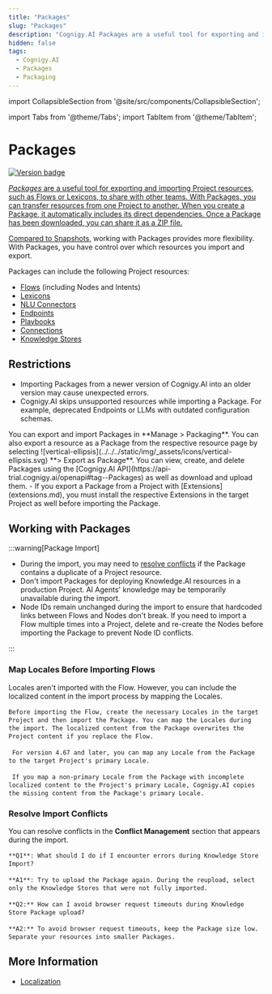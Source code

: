 ```yaml
---
title: "Packages" 
slug: "Packages"
description: "Cognigy.AI Packages are a useful tool for exporting and importing a Project's resources, such as Flows or Lexicons, to share with other teams. The Packages allow you to transfer resources from one Project to another. When you create a Package, it automatically includes its direct dependencies. Once downloaded, it can be shared as a ZIP file."
hidden: false 
tags:
  - Cognigy.AI
  - Packages
  - Packaging
---
```

import CollapsibleSection from '@site/src/components/CollapsibleSection';

import Tabs from '@theme/Tabs';
import TabItem from '@theme/TabItem';



# Packages

<a href="../../release-notes/4.97.md" /><img src="https://img.shields.io/badge/Updated in-v4.97-blue.svg" alt="Version badge" />

_Packages_ are a useful tool for exporting and importing Project resources, such as Flows or Lexicons, to share with other teams. With Packages, you can transfer resources from one Project to another. When you create a Package, it automatically includes its direct dependencies. Once a Package has been downloaded, you can share it as a ZIP file.

Compared to [Snapshots](../deploy/snapshots.md), working with Packages provides more flexibility. With Packages, you have control over which resources you import and export.

Packages can include the following Project resources:

- [Flows](../resource/flows/overview.md) (including Nodes and Intents)
- [Lexicons](../empower/nlu/slots-and-lexicons/lexicons.md)
- [NLU Connectors](../empower/nlu/external/nlu-connectors.md)
- [Endpoints](../deploy/endpoints/overview.md)
- [Playbooks](../test/playbooks.md)
- [Connections](../resource/connections.md)
- [Knowledge Stores](../empower/knowledge-ai/overview.md#knowledge-store)

## Restrictions

- Importing Packages from a newer version of Cognigy.AI into an older version may cause unexpected errors.
- Cognigy.AI skips unsupported resources while importing a Package. For example, deprecated Endpoints or LLMs with outdated configuration schemas.
<Tabs>
  <TabItem value="tab1" label="GUI" default>
     You can export and import Packages in **Manage > Packaging**. You can also export a resource as a Package from the respective resource page by selecting ![vertical-ellipsis](../../../static/img/_assets/icons/vertical-ellipsis.svg) **> Export as Package**.

  </TabItem>
  <TabItem value="tab2" label="API">
     You can view, create, and delete Packages using the [Cognigy.AI API](https://api-trial.cognigy.ai/openapi#tag--Packages) as well as download and upload them.

  </TabItem>
</Tabs>
- If you export a Package from a Project with [Extensions](extensions.md), you must install the respective Extensions in the target Project as well before importing the Package.

## Working with Packages

:::warning[Package Import]

 - During the import, you may need to [resolve conflicts](#resolve-import-conflicts) if the Package contains a duplicate of a Project resource.
 - Don't import Packages for deploying Knowledge.AI resources in a production Project. AI Agents' knowledge may be temporarily unavailable during the import.
 - Node IDs remain unchanged during the import to ensure that hardcoded links between Flows and Nodes don't break. If you need to import a Flow multiple times into a Project, delete and re-create the Nodes before importing the Package to prevent Node ID conflicts.


:::


### Map Locales Before Importing Flows

Locales aren't imported with the Flow. However, you can include the localized content in the import process by mapping the Locales.

<CollapsibleSection title="Map Locales">

    Before importing the Flow, create the necessary Locales in the target Project and then import the Package. You can map the Locales during the import. The localized content from the Package overwrites the Project content if you replace the Flow.

     For version 4.67 and later, you can map any Locale from the Package to the target Project's primary Locale.

     If you map a non-primary Locale from the Package with incomplete localized content to the Project's primary Locale, Cognigy.AI copies the missing content from the Package's primary Locale.

</CollapsibleSection>


### Resolve Import Conflicts

You can resolve conflicts in the **Conflict Management** section that appears during the import.

<CollapsibleSection title="FAQ">

    **Q1**: What should I do if I encounter errors during Knowledge Store Import?
    
    **A1**: Try to upload the Package again. During the reupload, select only the Knowledge Stores that were not fully imported.
    
    **Q2:** How can I avoid browser request timeouts during Knowledge Store Package upload?
    
    **A2:** To avoid browser request timeouts, keep the Package size low. Separate your resources into smaller Packages.
    

</CollapsibleSection>


## More Information

- [Localization](translation-and-localization/localization.md)